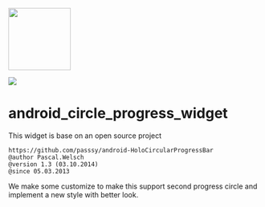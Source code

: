 <br>
<img src="https://github.com/songxjing/android_circle_progress_widget/blob/master/screen_shot_2.png" alt="" width="124"/>
<br>

![](https://img.shields.io/badge/update-today-blue.svg)

# android_circle_progress_widget

This widget is base on an open source project

    https://github.com/passsy/android-HoloCircularProgressBar
    @author Pascal.Welsch
    @version 1.3 (03.10.2014)
    @since 05.03.2013

We make some customize to make this support second progress circle and implement a new style with better look.